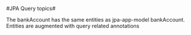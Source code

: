 #JPA Query topics#

The bankAccount has the same entities as jpa-app-model bankAccount. Entities are augmented with query related annotations

